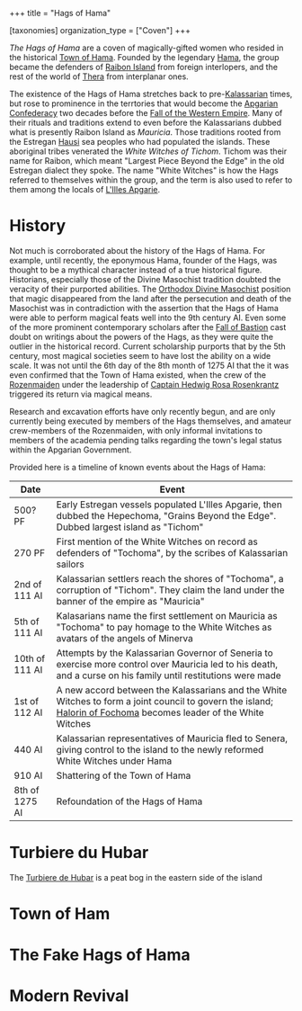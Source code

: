 +++
title = "Hags of Hama"

[taxonomies]
organization_type = ["Coven"]
+++

_The Hags of Hama_ are a coven of magically-gifted women who resided in the historical [Town of Hama](@/locations/town-of-hama.md). Founded by the legendary [Hama](@/characters/Hama.md), the group became the defenders of [Raibon Island](@/locations/raibon-island.md) from foreign interlopers, and the rest of the world of [Thera](@/locations/thera.md) from interplanar ones.

The existence of the Hags of Hama stretches back to pre-[Kalassarian](@/organizations/kalassarian-empire.md) times, but rose to prominence in the terrtories that would become the [Apgarian Confederacy](@/locations/apgar.md) two decades before the [Fall of the Western Empire](@/events/fall-of-the-western-kalassarian-empire.md). Many of their rituals and traditions extend to even before the Kalassarians dubbed what is presently Raibon Island as *Mauricia*. Those traditions rooted from the Estregan [Hausi](@/ethnicities/hausi.md) sea peoples who had populated the islands. These aboriginal tribes venerated the *White Witches of Tichom*. Tichom was their name for Raibon, which meant "Largest Piece Beyond the Edge" in the old Estregan dialect they spoke. The name "White Witches" is how the Hags referred to themselves within the group, and the term is also used to refer to them among the locals of [L'Illes Apgarie](@/locations/l-illes-apgarie.md).

# History

Not much is corroborated about the history of the Hags of Hama. For example, until recently, the eponymous Hama, founder of the Hags, was thought to be a mythical character instead of a true historical figure. Historians, especially those of the Divine Masochist tradition doubted the veracity of their purported abilities. The [Orthodox Divine Masochist](@/religions/divine-masochism/orthodox/_index.md) position that magic disappeared from the land after the persecution and death of the Masochist was in contradiction with the assertion that the Hags of Hama were able to perform magical feats well into the 9th century AI. Even some of the more prominent contemporary scholars after the [Fall of Bastion](@/events/fall-of-bastion.md) cast doubt on writings about the powers of the Hags, as they were quite the outlier in the historical record. Current scholarship purports that by the 5th century, most magical societies seem to have lost the ability on a wide scale. It was not until the 6th day of the 8th month of 1275 AI that the it was even confirmed that the Town of Hama existed, when the crew of the [Rozenmaiden](@/organizations/rozenmaiden.md) under the leadership of [Captain Hedwig Rosa Rosenkrantz](@/characters/hedwig-rosenkrantz.md) triggered its return via magical means. 

Research and excavation efforts have only recently begun, and are only currently being executed by members of the Hags themselves, and amateur crew-members of the Rozenmaiden, with only informal invitations to members of the academia pending talks regarding the town's legal status within the Apgarian Government.

Provided here is a timeline of known events about the Hags of Hama:

| Date | Event |
| ---- | ----- |
| 500? PF | Early Estregan vessels populated L'Illes Apgarie, then dubbed the Hepechoma, "Grains Beyond the Edge". Dubbed largest island as "Tichom" |
| 270 PF | First mention of the White Witches on record as defenders of "Tochoma", by the scribes of Kalassarian sailors |
| 2nd of 111 AI | Kalassarian settlers reach the shores of "Tochoma", a corruption of "Tichom". They claim the land under the banner of the empire as "Mauricia" |
| 5th of 111 AI | Kalasarians name the first settlement on Mauricia as "Tochoma" to pay homage to the White Witches as avatars of the angels of Minerva |
| 10th of 111 AI | Attempts by the Kalassarian Governor of Seneria to exercise more control over Mauricia led to his death, and a curse on his family until restitutions were made |
| 1st of 112 AI | A new accord between the Kalassarians and the White Witches to form a joint council to govern the island; [Halorin of Fochoma](@/characters/hama.md) becomes leader of the White Witches |
| 440 AI | Kalassarian representatives of Mauricia fled to Senera, giving control to the island to the newly reformed White Witches under Hama |
| 910 AI | Shattering of the Town of Hama |
| 8th of 1275 AI | Refoundation of the Hags of Hama


# Turbiere du Hubar
The [Turbiere de Hubar](@/locations/turbiere-de-hubar.md) is a peat bog in the eastern side of the island


# Town of Ham



# The Fake Hags of Hama
# Modern Revival

